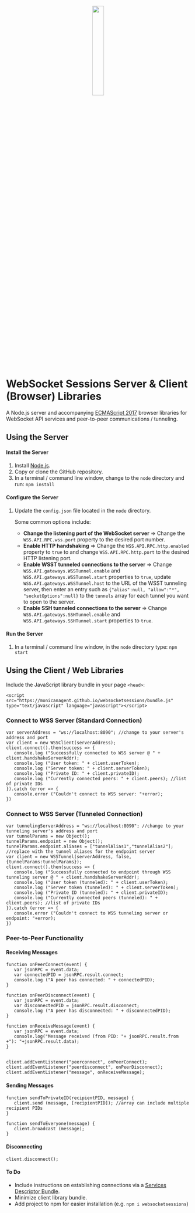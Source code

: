 <p align="center"><img src="https://user-images.githubusercontent.com/9059336/58511806-90a82a80-8169-11e9-9175-7643effc9b00.png" width="25%" height="25%"></p>

# WebSocket Sessions Server & Client (Browser) Libraries

A Node.js server and accompanying [ECMAScript 2017](https://www.ecma-international.org/ecma-262/8.0/) browser libraries for WebSocket API services and peer-to-peer communications / tunneling.

## Using the Server

#### Install the Server

1. Install [Node.js](https://nodejs.org/).
2. Copy or clone the GitHub repository.
2. In a terminal / command line window, change to the `node` directory and run: `npm install`

#### Configure the Server

1. Update the `config.json` file located in the `node` directory.

   Some common options include:

   - **Change the listening port of the WebSocket server** => Change the `WSS.API.RPC.wss.port` property to the desired port number.
   - **Enable HTTP handshaking** => Change the `WSS.API.RPC.http.enabled` property to `true` to  and change `WSS.API.RPC.http.port` to the desired HTTP listening port.
   - **Enable WSST tunneled connections to the server** => Change `WSS.API.gateways.WSSTunnel.enable` and `WSS.API.gateways.WSSTunnel.start` properties to `true`, update `WSS.API.gateways.WSSTunnel.host` to the URL of the WSST tunneling server, then enter an entry such as `{"alias":null, "allow":"*", "socketOptions":null}` to the `tunnels` array for each tunnel you want to open to the server.
   - **Enable SSH tunneled connections to the server** => Change `WSS.API.gateways.SSHTunnel.enable` and `WSS.API.gateways.SSHTunnel.start` properties to `true`.

#### Run the Server

1. In a terminal / command line window, in the `node` directory type: `npm start`


## Using the Client / Web Libraries

Include the JavaScript library bundle in your page `<head>`:

`<script src="https://monicanagent.github.io/websocketsessions/bundle.js" type="text/javascript" language="javascript"></script>`

### Connect to WSS Server (Standard Connection)

```
var serverAddress = "ws://localhost:8090"; //change to your server's address and port
var client = new WSSClient(serverAddress);
client.connect().then(success => {
   console.log ("Successfully connected to WSS server @ " + client.handshakeServerAddr);
   console.log ("User token: " + client.userToken);
   console.log ("Server token: " + client.serverToken);
   console.log ("Private ID: " + client.privateID);
   console.log ("Currently connected peers: " + client.peers); //list of private IDs
}).catch (error => {
   console.error ("Couldn't connect to WSS server: "+error);
})
```

### Connect to WSS Server (Tunneled Connection)

```
var tunnelingServerAddress = "ws://localhost:8090"; //change to your tunneling server's address and port
var tunnelParams = new Object();
tunnelParams.endpoint = new Object();
tunnelParams.endpoint.aliases = ["tunnelAlias1","tunnelAlias2"]; //replace with the tunnel aliases for the endpoint server
var client = new WSSTunnel(serverAddress, false, {tunnelParams:tunnelParams});
client.connect().then(success => {
   console.log ("Successfully connected to endpoint through WSS tunneling server @ " + client.handshakeServerAddr);
   console.log ("User token (tunneled): " + client.userToken);
   console.log ("Server token (tunneled): " + client.serverToken);
   console.log ("Private ID (tunneled): " + client.privateID);
   console.log ("Currently connected peers (tunneled): " + client.peers); //list of private IDs
}).catch (error => {
   console.error ("Couldn't connect to WSS tunneling server or endpoint: "+error);
})
```

### Peer-to-Peer Functionality

#### Receiving Messages

```
function onPeerConnect(event) {
   var jsonRPC = event.data;
   var connectedPID = jsonRPC.result.connect;
   console.log ("A peer has connected: " + connectedPID);
}

function onPeerDisconnect(event) {
   var jsonRPC = event.data;
   var disconnectedPID = jsonRPC.result.disconnect;
   console.log ("A peer has disconnected: " + disconnectedPID);
}

function onReceiveMessage(event) {
   var jsonRPC = event.data;
   console.log("Message received (from PID: "+ jsonRPC.result.from +"): "+jsonRPC.result.data);
}


client.addEventListener("peerconnect", onPeerConnect);
client.addEventListener("peerdisconnect", onPeerDisconnect);
client.addEventListener("message", onReceiveMessage);

```

#### Sending Messages

```
function sendToPrivateID(recipientPID, message) {
   client.send (message, [recipientPID]); //array can include multiple recipient PIDs
}

function sendToEveryone(message) {
   client.broadcast (message);
}
```

#### Disconnecting


```
client.disconnect();
```

#### To Do

- Include instructions on establishing connections via a [Services Descriptor Bundle](https://github.com/monicanagent/sdb).
- Minimize client library bundle.
- Add project to npm for easier installation (e.g. `npm i websocketsessions`)
